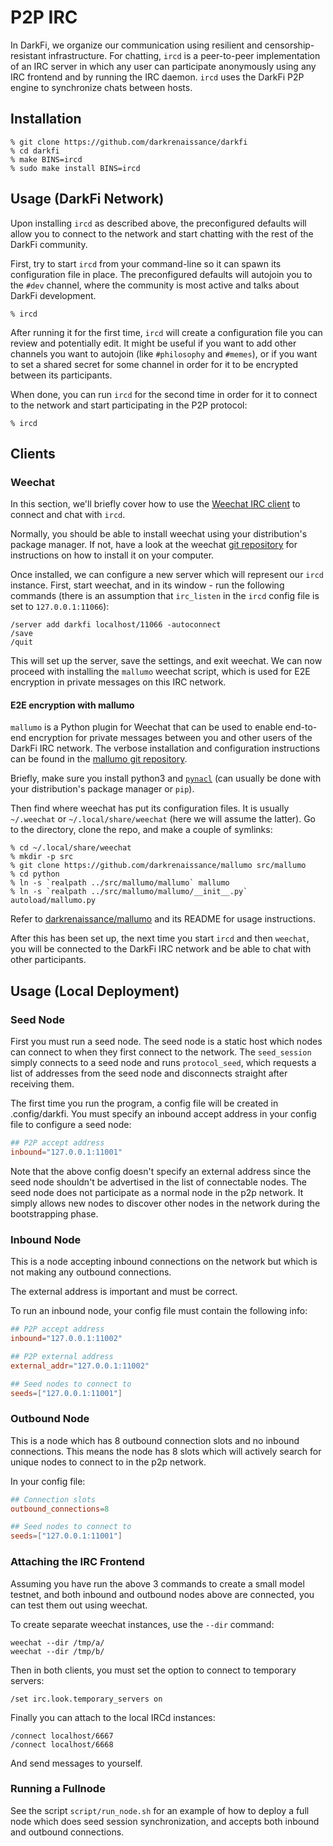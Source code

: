 # P2P IRC

In DarkFi, we organize our communication using resilient and
censorship-resistant infrastructure. For chatting, `ircd` is a
peer-to-peer implementation of an IRC server in which any user can
participate anonymously using any IRC frontend and by running the
IRC daemon. `ircd` uses the DarkFi P2P engine to synchronize chats
between hosts.


## Installation

```shell
% git clone https://github.com/darkrenaissance/darkfi 
% cd darkfi
% make BINS=ircd
% sudo make install BINS=ircd
```

## Usage (DarkFi Network)

Upon installing `ircd` as described above, the preconfigured defaults
will allow you to connect to the network and start chatting with the
rest of the DarkFi community.

First, try to start `ircd` from your command-line so it can spawn its
configuration file in place. The preconfigured defaults will autojoin
you to the `#dev` channel, where the community is most active and
talks about DarkFi development.

```shell
% ircd
```

After running it for the first time, `ircd` will create a configuration
file you can review and potentially edit. It might be useful if you
want to add other channels you want to autojoin (like `#philosophy`
and `#memes`), or if you want to set a shared secret for some channel
in order for it to be encrypted between its participants.

When done, you can run `ircd` for the second time in order for it to
connect to the network and start participating in the P2P protocol:

```shell
% ircd
```

## Clients

### Weechat

In this section, we'll briefly cover how to use the [Weechat IRC
client](https://github.com/weechat/weechat) to connect and chat with
`ircd`.

Normally, you should be able to install weechat using your
distribution's package manager. If not, have a look at the weechat
[git repository](https://github.com/weechat/weechat) for instructions
on how to install it on your computer.

Once installed, we can configure a new server which will represent our
`ircd` instance. First, start weechat, and in its window - run the
following commands (there is an assumption that `irc_listen` in the
`ircd` config file is set to `127.0.0.1:11066`):

```
/server add darkfi localhost/11066 -autoconnect
/save
/quit
```

This will set up the server, save the settings, and exit weechat.
We can now proceed with installing the `mallumo` weechat script, which
is used for E2E encryption in private messages on this IRC network.

#### E2E encryption with mallumo

`mallumo` is a Python plugin for Weechat that can be used to
enable end-to-end encryption for private messages between you and
other users of the DarkFi IRC network. The verbose installation
and configuration instructions can be found in the [mallumo git
repository](https://github.com/darkrenaissance/mallumo).

Briefly, make sure you install python3 and
[`pynacl`](https://github.com/pyca/pynacl/) (can usually be done with
your distribution's package manager or `pip`).

Then find where weechat has put its configuration files. It is usually
`~/.weechat` or `~/.local/share/weechat` (here we will assume the
latter). Go to the directory, clone the repo, and make a couple of
symlinks:

```shell
% cd ~/.local/share/weechat
% mkdir -p src
% git clone https://github.com/darkrenaissance/mallumo src/mallumo
% cd python
% ln -s `realpath ../src/mallumo/mallumo` mallumo
% ln -s `realpath ../src/mallumo/mallumo/__init__.py` autoload/mallumo.py
```

Refer to
[darkrenaissance/mallumo](https://github.com/darkrenaissance/mallumo)
and its README for usage instructions.

After this has been set up, the next time you start `ircd` and then
`weechat`, you will be connected to the DarkFi IRC network and be
able to chat with other participants.


## Usage (Local Deployment)

### Seed Node

First you must run a seed node. The seed node is a static host which
nodes can connect to when they first connect to the network. The
`seed_session` simply connects to a seed node and runs `protocol_seed`,
which requests a list of addresses from the seed node and disconnects
straight after receiving them.

The first time you run the program, a config file will be created in
.config/darkfi. You must specify an inbound accept address in your
config file to configure a seed node:

```toml
## P2P accept address
inbound="127.0.0.1:11001" 
```

Note that the above config doesn't specify an external address since
the seed node shouldn't be advertised in the list of connectable
nodes. The seed node does not participate as a normal node in the
p2p network. It simply allows new nodes to discover other nodes in
the network during the bootstrapping phase.

### Inbound Node

This is a node accepting inbound connections on the network but which
is not making any outbound connections.

The external address is important and must be correct.

To run an inbound node, your config file must contain the following
info:
		
```toml
## P2P accept address
inbound="127.0.0.1:11002" 

## P2P external address
external_addr="127.0.0.1:11002"

## Seed nodes to connect to 
seeds=["127.0.0.1:11001"]
```
### Outbound Node

This is a node which has 8 outbound connection slots and no inbound
connections.  This means the node has 8 slots which will actively
search for unique nodes to connect to in the p2p network.

In your config file:

```toml
## Connection slots
outbound_connections=8

## Seed nodes to connect to 
seeds=["127.0.0.1:11001"]
```

### Attaching the IRC Frontend

Assuming you have run the above 3 commands to create a small model
testnet, and both inbound and outbound nodes above are connected,
you can test them out using weechat.

To create separate weechat instances, use the `--dir` command:

    weechat --dir /tmp/a/
    weechat --dir /tmp/b/

Then in both clients, you must set the option to connect to temporary
servers:

    /set irc.look.temporary_servers on

Finally you can attach to the local IRCd instances:

    /connect localhost/6667
    /connect localhost/6668

And send messages to yourself.

### Running a Fullnode

See the script `script/run_node.sh` for an example of how to deploy
a full node which does seed session synchronization, and accepts both
inbound and outbound connections.
